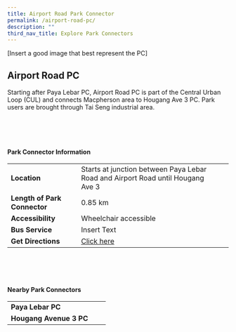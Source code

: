 ```yaml
---
title: Airport Road Park Connector
permalink: /airport-road-pc/
description: ""
third_nav_title: Explore Park Connectors
---
```

[Insert a good image that best represent the PC]

## Airport Road PC

Starting after Paya Lebar PC, Airport Road PC is part of the Central Urban Loop (CUL) and connects Macpherson area to Hougang Ave 3 PC. Park users are brought through Tai Seng industrial area.


<br>
<br>
<br>

#### Park Connector Information
|  |  |  |
| -------- | -------- | -------- |
| **Location** | Starts at junction between Paya Lebar Road and Airport Road until Hougang Ave 3 |  |
| **Length of Park Connector** | 0.85 km   |  |
| **Accessibility** | Wheelchair accessible | |
| **Bus Service** | Insert Text | |
| **Get Directions** | [Click here](http://www.onemap.gov.sg/main/v2/?lat=1.3339244&amp;lng=103.8895404) | |

<br>
<br>
<br>	

#### Nearby Park Connectors
|   |  |  |
| -------- | -------- | -------- |
| **Paya Lebar PC** | | |
| **Hougang Avenue 3 PC** | | |